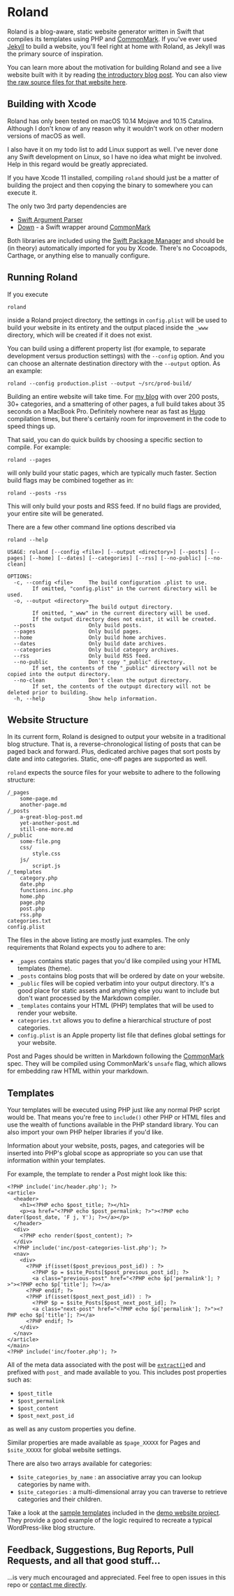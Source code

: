 # Roland

Roland is a blog-aware, static website generator written in Swift that compiles its templates using PHP and [CommonMark](https://commonmark.org). If you've ever used [Jekyll](https://jekyllrb.com) to build a website, you'll feel right at home with Roland, as Jekyll was the primary source of inspiration.

You can learn more about the motivation for building Roland and see a live website built with it by reading [the introductory blog post](https://tyler.io/roland-static-website-generator-swift/). You can also view [the raw source files for that website here](https://github.com/tylerhall/Roland-sample-website).

## Building with Xcode

Roland has only been tested on macOS 10.14 Mojave and 10.15 Catalina. Although I don't know of any reason why it wouldn't work on other modern versions of macOS as well.

I also have it on my todo list to add Linux support as well. I've never done any Swift development on Linux, so I have no idea what might be involved. Help in this regard would be greatly appreciated.

If you have Xcode 11 installed, compiling `roland` should just be a matter of building the project and then copying the binary to somewhere you can execute it.

The only two 3rd party dependencies are

* [Swift Argument Parser](https://github.com/apple/swift-argument-parser)
* [Down](https://github.com/iwasrobbed/Down) - a Swift wrapper around [CommonMark](https://commonmark.org)

Both libraries are included using the [Swift Package Manager](https://github.com/apple/swift-package-manager) and should be (in theory) automatically imported for you by Xcode. There's no Cocoapods, Carthage, or anything else to manually configure.

## Running Roland

If you execute

	roland

inside a Roland project directory, the settings in `config.plist` will be used to build your website in its entirety and the output placed inside the `_www` directory, which will be created if it does not exist.

You can build using a different property list (for example, to separate development versus production settings) with the `--config` option. And you can choose an alternate destination directory with the `--output` option. As an example:

	roland --config production.plist --output ~/src/prod-build/

Building an entire website will take time. For [my blog](https://tyler.io) with over 200 posts, 30+ categories, and a smattering of other pages, a full build takes about 35 seconds on a MacBook Pro. Definitely nowhere near as fast as [Hugo](https://gohugo.io) compilation times, but there's certainly room for improvement in the code to speed things up.

That said, you can do quick builds by choosing a specific section to compile. For example:

	roland --pages

will only build your static pages, which are typically much faster. Section build flags may be combined together as in:

	roland --posts -rss

This will only build your posts and RSS feed. If no build flags are provided, your entire site will be generated.

There are a few other command line options described via

	roland --help

	USAGE: roland [--config <file>] [--output <directory>] [--posts] [--pages] [--home] [--dates] [--categories] [--rss] [--no-public] [--no-clean]
	
	OPTIONS:
	  -c, --config <file>     The build configuration .plist to use.
	        If omitted, "config.plist" in the current directory will be used.
	  -o, --output <directory>
	                          The build output directory.
	        If omitted, "_www" in the current directory will be used.
	        If the output directory does not exist, it will be created.
	  --posts                 Only build posts.
	  --pages                 Only build pages.
	  --home                  Only build home archives.
	  --dates                 Only build date archives.
	  --categories            Only build category archives.
	  --rss                   Only build RSS feed.
	  --no-public             Don't copy "_public" directory.
	        If set, the contents of the "_public" directory will not be copied into the output directory.
	  --no-clean              Don't clean the output directory.
	        If set, the contents of the outpupt directory will not be deleted prior to building.
	  -h, --help              Show help information.

## Website Structure

In its current form, Roland is designed to output your website in a traditional blog structure. That is, a reverse-chronological listing of posts that can be paged back and forward. Plus, dedicated archive pages that sort posts by date and into categories. Static, one-off pages  are supported as well.

`roland` expects the source files for your website to adhere to the following structure:

	/_pages
		some-page.md
		another-page.md
	/_posts
		a-great-blog-post.md
		yet-another-post.md
		still-one-more.md
	/_public
		some-file.png
		css/
			style.css
		js/
			script.js
	/_templates
		category.php
		date.php
		functions.inc.php
		home.php
		page.php
		post.php
		rss.php
	categories.txt
	config.plist

The files in the above listing are mostly just examples. The only requirements that Roland expects you to adhere to are:

* `_pages` contains static pages that you'd like compiled using your HTML templates (theme).
* `_posts` contains blog posts that will be ordered by date on your website.
* `_public` files will be copied verbatim into your output directory. It's a good place for static assets and anything else you want to include but don't want processed by the Markdown compiler.
* `_templates` contains your HTML (PHP) templates that will be used to render your website.
* `categories.txt` allows you to define a hierarchical structure of post categories.
* `config.plist` is an Apple property list file that defines global settings for your website.

Post and Pages should be written in Markdown following the [CommonMark](https://commonmark.org) spec. They will be compiled using CommonMark's `unsafe` flag, which allows for embedding raw HTML within your markdown.

## Templates

Your templates will be executed using PHP just like any normal PHP script would be. That means you're free to `include()` other PHP or HTML files and use the wealth of functions available in the PHP standard library. You can also import your own PHP helper libraries if you'd like.

Information about your website, posts, pages, and categories will be inserted into PHP's global scope as appropriate so you can use that information within your templates.

For example, the template to render a Post might look like this:

	<?PHP include('inc/header.php'); ?>
	<article>
	  <header>
	    <h1><?PHP echo $post_title; ?></h1>
	    <p><a href="<?PHP echo $post_permalink; ?>"><?PHP echo dater($post_date, 'F j, Y'); ?></a></p>
	  </header>
	  <div>
	    <?PHP echo render($post_content); ?>
	  </div>
	  <?PHP include('inc/post-categories-list.php'); ?>
	  <nav>
	    <div>
	      <?PHP if(isset($post_previous_post_id)) : ?>
	        <?PHP $p = $site_Posts[$post_previous_post_id]; ?>
	        <a class="previous-post" href="<?PHP echo $p['permalink']; ?>"><?PHP echo $p['title']; ?></a>
	      <?PHP endif; ?>
	      <?PHP if(isset($post_next_post_id)) : ?>
	        <?PHP $p = $site_Posts[$post_next_post_id]; ?>
	        <a class="next-post" href="<?PHP echo $p['permalink']; ?>"><?PHP echo $p['title']; ?></a>
	      <?PHP endif; ?>
	    </div>
	  </nav>
	</article>
	</main>
	<?PHP include('inc/footer.php'); ?>

All of the meta data associated with the post will be [`extract()`](https://www.php.net/extract)ed and prefixed with `post_` and made available to you. This includes post properties such as:

* `$post_title`
* `$post_permalink`
* `$post_content`
* `$post_next_post_id`

as well as any custom properties you define.

Similar properties are made available as `$page_XXXXX` for Pages and `$site_XXXXX` for global website settings.

There are also two arrays available for categories:

* `$site_categories_by_name` : an associative array you can lookup categories by name with.
* `$site_categories` : a multi-dimensional array you can traverse to retrieve categories and their children.

Take a look at the [sample templates](https://github.com/tylerhall/Roland-sample-website/tree/master/_templates) included in the [demo website project](https://github.com/tylerhall/Roland-sample-website). They provide a good example of the logic required to recreate a typical WordPress-like blog structure.

## Feedback, Suggestions, Bug Reports, Pull Requests, and all that good stuff...

...is very much encouraged and appreciated. Feel free to open issues in this repo or [contact me directly](https://tyler.io/about/).
